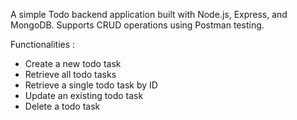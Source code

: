 A simple Todo backend application built with Node.js, Express, and MongoDB. Supports CRUD operations using Postman testing.

Functionalities : 

- Create a new todo task
- Retrieve all todo tasks
- Retrieve a single todo task by ID
- Update an existing todo task
- Delete a todo task
